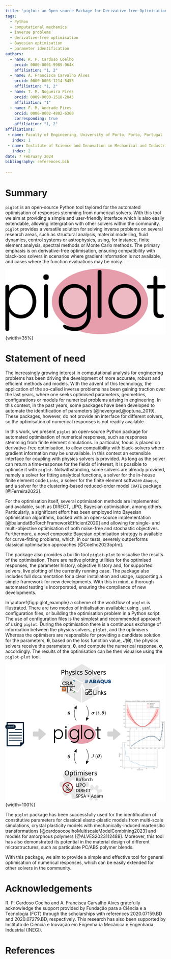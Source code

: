 ```yaml
---
title: 'piglot: an Open-source Package for Derivative-free Optimisation of Numerical Responses'
tags:
  - Python
  - computational mechanics
  - inverse problems
  - derivative-free optimisation
  - Bayesian optimisation
  - parameter identification
authors:
  - name: R. P. Cardoso Coelho
    orcid: 0000-0001-9989-964X
    affiliation: "1, 2"
  - name: A. Francisca Carvalho Alves
    orcid: 0000-0003-1214-5453
    affiliation: "1, 2"
  - name: T. M. Nogueira Pires
    orcid: 0009-0000-1518-2845
    affiliation: "1"
  - name: F. M. Andrade Pires
    orcid: 0000-0002-4802-6360
    corresponding: true
    affiliation: "1, 2"
affiliations:
 - name: Faculty of Engineering, University of Porto, Porto, Portugal
   index: 1
 - name: Institute of Science and Innovation in Mechanical and Industrial Engineering, Porto, Portugal
   index: 2
date: 7 February 2024
bibliography: references.bib

---
```


# Summary
`piglot` is an open-source Python tool taylored for the automated optimisation of responses stemming from numerical solvers. With this tool we aim at providing a simple and user-friendly interface which is also easily extendable, allowing intergration with other solvers within the community. `piglot` provides a versatile solution for solving inverse problems on several research areas, such as structural analysis, material modelling, fluid dynamics, control systems or astrophysics, using, for instance, finite element analysis, spectral methods or Monte Carlo methods. The primary emphasis is on derivative-free optimisation, ensuring compatibility with black-box solvers in scenarios where gradient information is not available, and cases where the function evaluations may be noisy.

![Logo of `piglot`. \label{fig:piglot_logo}](../source/media/logo.svg){width=35%}

# Statement of need

The increasingly growing interest in computational analysis for engineering problems has been driving the development of more accurate, robust and efficient methods and models.
With the advent of this technology, the application of the so-called inverse problems has been gaining traction over   the last years, where one seeks optimised parameters, geometries, configurations or models for numerical problems arising in engineering.
In this context, in the past years, some packages have been developed to automate the identification of parameters [@nevergrad,@optuna_2019].
These packages, however, do not provide an interface for different solvers, so the optimisation of numerical responses is not readily available.

In this work, we present `piglot` an open-source Python package for automated optimisation of numerical responses, such as responses stemming from finite element simulations.
In particular, focus is placed on derivative-free optimisation, to allow compatibility with black-solvers where gradient information may be unavailable.
In this context an extensible interface for coupling with physics solvers is provided.
As long as the solver can return a time-response for the fields of interest, it is possible to optimise it with `piglot`.
Notwithstanding, some solvers are already provided, namely a solver for fitting analytical functions, a solver for the in-house finite element code `Links`, a solver for the finite element software `Abaqus`, and a solver for the clustering-based reduced-order model `CRATE` package [@Ferreira2023].

For the optimisation itself, several optimisation methods are implemented and available, such as DIRECT, LIPO, Bayesian optimisation, among others.
Particularly, a significant effort has been employed into Bayesian optimisation algorithms, backed with an open-source implementation [@balandatBoTorchFrameworkEfficient2020] and allowing for single- and multi-objective optimisation of both noise-free and stochastic objectives.
Furthermore, a novel composite Bayesian optimisation strategy is available for curve-fitting problems, which, in our tests, severely outperforms classical optimisation approaches [@Coelho2023optm].

The package also provides a builtin tool `piglot-plot` to visualise the results of the optimisation.
There are native plotting utilities for the optimised responses, the parameter history, objective history and, for supported solvers, live plotting of the currently running case.
The package also includes full documentation for a clear installation and usage, supporting a simple framework for new developments. 
With this in mind, a thorough automated testing is incorporated, ensuring the compliance of new developments.

In \autoref{fig:piglot_example} a scheme of the workflow of `piglot` is illustrated.
There are two modes of initialisation available: using `.yaml` configuration files, or building the optimisation problem in a Python script. 
The use of configuration files is the simplest and recommended approach of using `piglot`.
During the optimisation there is a continuous exchange of information between the physics solvers, `piglot`, and the optimisers.
Whereas the optimisers are responsible for providing a candidate solution for the parameters, $\bm{\theta}$, based on the loss function value, $J(\bm{\theta})$, the physics solvers receive the parameters, $\bm{\theta}$, and compute the numerical response, $\bm{\sigma}$, accordingly.
The results of the optimisation can be then visualise using the `piglot-plot` tool.


![Schematic illustration of `piglot`. \label{fig:piglot_example}](piglot.svg){width=100%}


The `piglot` package has been successfully used for the identification of constitutive parameters for classical elasto-plastic models from multi-scale simulations, crystal plasticity models with mechanically-induced martensitic transformations [@cardosocoelhoMultiscaleModelCombining2023] and models for amorphous polymers [@ALVES2023112488].
Moreover, this tool has also demonstrated its potential in the material design of different microstructures, such as particulate PC/ABS polymer blends.


With this package, we aim to provide a simple and effective tool for general optimisation of numerical responses, which can be easily extended for other solvers in the community.


# Acknowledgements

R. P. Cardoso Coelho and A. Francisca Carvalho Alves gratefully acknowledge the support provided by Fundação para a Ciência e a Tecnologia (FCT) through the scholarships with references 2020.07159.BD and 2020.07279.BD, respectively.
This research has also been supported by Instituto de Ciência e Inovação em Engenharia Mecânica e Engenharia Industrial (INEGI).

# References
